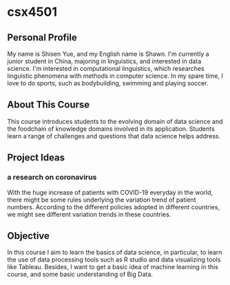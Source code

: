 # csx4501

## Personal Profile
My name is Shisen Yue, and my English name is Shawn. I'm currently a junior student in China, majoring in linguistics, and interested in data science. I'm interested in computational linguistics, which researches linguistic phenomena with methods in computer science. In my spare time, I love to do sports, such as bodybuilding, swimming and playing soccer. 

## About This Course
This course introduces students to the evolving domain of data science and the foodchain of knowledge domains involved in its application. Students learn a range of challenges and questions that data science helps address.

## Project Ideas
### a research on coronavirus
With the huge increase of patients with COVID-19 everyday in the world, there might be some rules underlying the variation trend of patient numbers. According to the different policies adopted in different countries, we might see different variation trends in these countries. 

## Objective 
In this course I aim to learn the basics of data science, in particular, to learn the use of data processing tools such as R studio and data visualizing tools like Tableau. Besides, I want to get a basic idea of machine learning in this course, and some basic understanding of Big Data. 

